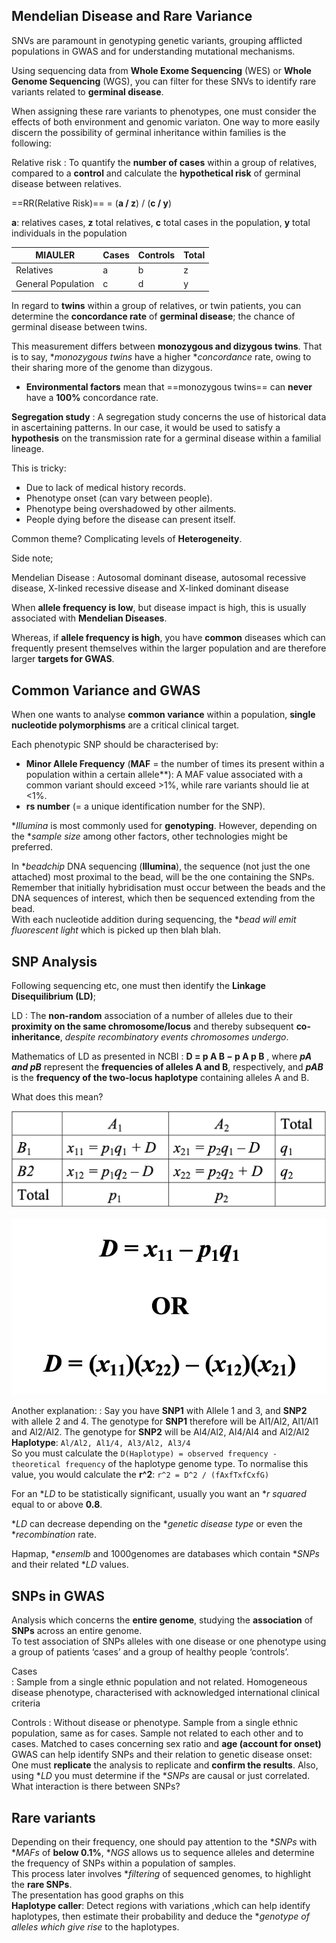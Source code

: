 ## Mendelian Disease and Rare Variance

SNVs are paramount in genotyping genetic variants, grouping afflicted populations in GWAS and for understanding mutational mechanisms.

Using sequencing data from **Whole Exome Sequencing** (WES) or **Whole Genome Sequencing** (WGS), you can filter for these SNVs to identify rare variants related to **germinal disease**. 

When assigning these rare variants to phenotypes, one must consider the effects of both environment and genomic variaton. One way to more easily discern the possibility of germinal inheritance within families is the following:

Relative risk
: To quantify the **number of cases** within a group of relatives, compared to a **control** and calculate the **hypothetical risk** of germinal disease between relatives.  

  ==RR(Relative Risk)== = (**a / z**) / (**c / y**)

**a**: relatives cases, **z** total relatives, **c** total cases in the population, **y** total individuals in the population

| MIAULER | Cases | Controls | Total |
| ----------- | -------- | -------- | -------- |
| Relatives  | a | b | z |
| General Population | c | d | y |

In regard to **twins** within a group of relatives, or twin patients, you can determine the **concordance rate** of **germinal disease**; the chance of germinal disease between twins.

This measurement differs between **monozygous and dizygous twins**. That is to say, **monozygous twins* have a higher **concordance* rate, owing to their sharing more of the genome than dizygous.

* **Environmental factors** mean that ==monozygous twins== can **never** have a **100%** concordance rate.  

**Segregation study**
: A segregation study concerns the use of historical data in ascertaining patterns. In our case, it would be used to satisfy a **hypothesis** on the transmission rate for a germinal disease within a familial lineage.

This is tricky:
* Due to lack of medical history records.
* Phenotype onset (can vary between people). 
* Phenotype being overshadowed by other ailments.
* People dying before the disease can present itself. 

Common theme? Complicating levels of **Heterogeneity**.

Side note; 

Mendelian Disease
: Autosomal dominant disease, autosomal recessive disease, X-linked recessive disease and X-linked dominant disease

When **allele frequency is low**, but disease impact is high, this is usually associated with **Mendelian Diseases**.

Whereas, if **allele frequency is high**, you have **common** diseases which can frequently present themselves within the larger population and are therefore larger **targets for GWAS**.

## Common Variance and GWAS

When one wants to analyse **common variance** within a population, **single nucleotide polymorphisms** are a critical clinical target. 

Each phenotypic SNP should be characterised by:
* **Minor Allele Frequency** (**MAF** = the number of times its present within a population within a certain allele**): A MAF value associated with a common variant should exceed >1%, while rare variants should lie at <1%.
* **rs number** (= a unique identification number for the SNP).


**Illumina* is most commonly used for **genotyping**. However, depending on the **sample size* among other factors, other technologies might be preferred.   

In **beadchip* DNA sequencing (**Illumina**), the sequence (not just the one attached) most proximal to the bead, will be the one containing the SNPs. Remember that initially hybridisation must occur between the beads and the DNA sequences of interest, which then be sequenced extending from the bead.  
With each nucleotide addition during sequencing, the **bead will emit fluorescent light* which is picked up then blah blah.

## SNP Analysis

 Following sequencing etc, one must then identify the **Linkage Disequilibrium (LD)**;   

LD
: The **non-random** association of a number of alleles due to their **proximity on the same chromosome/locus** and thereby subsequent **co-inheritance**, *despite recombinatory events chromosomes undergo*.

Mathematics of LD as presented in NCBI
: **D = p A B − p A p B** , where ***pA and pB*** represent the **frequencies of alleles A and B**, respectively, and ***pAB*** is the **frequency of the two-locus haplotype** containing alleles A and B.

What does this mean?

![Values for the LD formula are obtained by inserting values into a table such as this; SE](LDTABLE.png)

![alttext](LDCALC.png)

   
Another explanation:
  : Say you have **SNP1** with Allele 1 and 3, and **SNP2** with allele 2 and 4. The genotype for **SNP1** therefore will be Al1/Al2, Al1/Al1 and Al2/Al2. The genotype for **SNP2** will be Al4/Al2, Al4/Al4 and Al2/Al2  
    **Haplotype**: `Al/Al2, Al1/4, Al3/Al2, Al3/4`  
    So you must calculate the `D(Haplotype) = observed frequency - theoretical frequency` of the haplotype genome type. To normalise this value, you would calculate the **r^2**:
    `r^2 = D^2 / (fAxfTxfCxfG)`

For an **LD* to be statistically significant, usually you want an **r squared* equal to or above **0.8**.  

**LD* can decrease depending on the **genetic disease type* or even the **recombination* rate. 
 
 Hapmap, **ensemlb* and 1000genomes are databases which contain **SNPs* and their related **LD* values.

## SNPs in GWAS

 Analysis which concerns the **entire genome**, studying the **association** of **SNPs** across an entire genome.  
 To test association of SNPs alleles with one disease or one phenotype using a group of patients ‘cases’ and a group of healthy people ‘controls’.

Cases  
: Sample from a single ethnic population and not related. Homogeneous disease phenotype, characterised with acknowledged international clinical criteria  

Controls
: Without disease or phenotype. Sample from a single ethnic population, same as for cases. Sample not related to each other and to cases. Matched to cases concerning sex ratio and **age (account for onset)** GWAS can help identify SNPs and their relation to genetic disease onset: One must **replicate** the analysis to replicate and **confirm the results**. Also, using **LD* you must determine if the **SNPs* are causal or just correlated. What interaction is there between SNPs?

## Rare variants

Depending on their frequency, one should pay attention to the **SNPs* with **MAFs* of **below 0.1%**, **NGS* allows us to sequence alleles and determine the frequency of SNPs within a population of samples.  
This process later involves **filtering* of sequenced genomes, to highlight the **rare SNPs**.  
The presentation has good graphs on this  
**Haplotype caller**: Detect regions with variations ,which can help identify haplotypes, then estimate their probability and deduce the **genotype of alleles which give rise* to the haplotypes.

